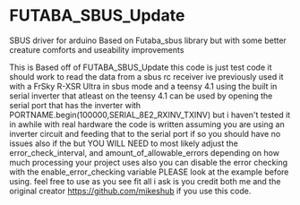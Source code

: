 # FUTABA_SBUS_Update
SBUS driver for arduino Based on Futaba_sbus library but with some better creature comforts and useability improvements

This is Based off of FUTABA_SBUS_Update this code is just test code it should work to read the data from a sbus rc receiver ive previously used it with
a FrSky R-XSR Ultra in sbus mode and a teensy 4.1 using the built in serial inverter that atleast on the teensy 4.1 can be used by opening the serial
port that has the inverter with PORTNAME.begin(100000,SERIAL_8E2_RXINV_TXINV) but i haven't tested it in awhile with real hardware the code is written
assuming you are using an inverter circuit and feeding that to the serial port if so you should have no issues also if the  but YOU WILL NEED to most
likely adjust the error_check_interval, and amount_of_allowable_errors depending on how much processing your project uses also you can disable the
error checking with the enable_error_checking variable PLEASE look at the example before using. feel free to use as you see fit all i ask is you credit
both me and the original creator https://github.com/mikeshub if you use this code.

